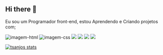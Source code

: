 ## Hi there 👋

Eu sou um Programador front-end, estou Aprendendo e Criando projetos com;

<img src="https://img.shields.io/badge/HTML5-E34F26?style=for-the-badge&logo=html5&logoColor=white" alt="imagem-html"/>
<img src="https://img.shields.io/badge/CSS-239120?&style=for-the-badge&logo=css3&logoColor=white" alt="imagem-css"/> 
<img src="https://img.shields.io/badge/JavaScript-323330?style=for-the-badge&logo=javascript&logoColor=F7DF1E"/>
<img src="https://img.shields.io/badge/React-20232A?style=for-the-badge&logo=react&logoColor=61DAFB"/>
<img src="https://img.shields.io/badge/React_Native-20232A?style=for-the-badge&logo=react&logoColor=61DAFB"/>
<img src="https://img.shields.io/badge/Node.js-43853D?style=for-the-badge&logo=node.js&logoColor=white"/>


[![tsanjos stats](https://github-readme-stats.vercel.app/api?username=tsanjos)](https://github.com/anuraghazra/github-readme-stats)
